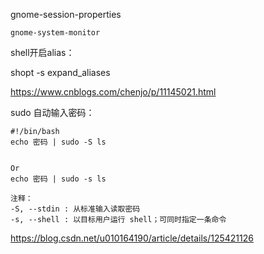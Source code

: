 gnome-session-properties

```
gnome-system-monitor
```



shell开启alias：

shopt -s  expand_aliases 

https://www.cnblogs.com/chenjo/p/11145021.html



sudo 自动输入密码：

```
#!/bin/bash
echo 密码 | sudo -S ls
 
 
Or
echo 密码 | sudo -s ls
 
注释：
-S, --stdin : 从标准输入读取密码
-s, --shell : 以目标用户运行 shell；可同时指定一条命令
```



https://blog.csdn.net/u010164190/article/details/125421126







